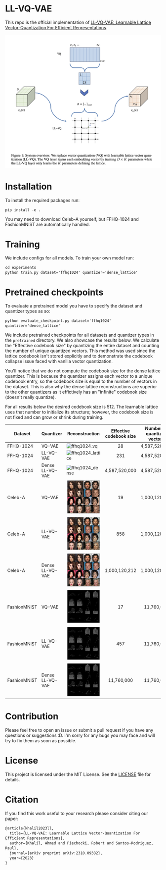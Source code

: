 # LL-VQ-VAE
This repo is the official implementation of [LL-VQ-VAE: Learnable Lattice Vector-Quantization For Efficient Representations](https://arxiv.org/abs/2310.09382).

![system_diagram](assets/system_overview.png)

# Installation
To install the required packages run:
```
pip install -e .
```

You may need to download Celeb-A yourself, but FFHQ-1024 and FashionMNIST are automatically handled.

# Training
We include configs for all models. To train your own model run:
```
cd experiments
python train.py dataset='ffhq1024' quantizer='dense_lattice'
```

# Pretrained checkpoints
To evaluate a pretrained model you have to specify the dataset and quantizer types as so:
```
python evaluate_checkpoint.py dataset='ffhq1024' quantizer='dense_lattice'
```

We include pretrained checkpoints for all datasets and quantizer types in the `pretrained` directory. We also showcase the results below. We calculate the "Effective codebook size" by quantizing the entire dataset and counting the number of unique quantized vectors. This method was used since the lattice codebook isn't stored explicitly and to demonstrate the codebook collapse issue faced with vanilla vector quantization.

You'll notice that we do not compute the codebook size for the dense lattice quantizer. This is because the quantizer assigns each vector to a unique codebook entry, so the codebook size is equal to the number of vectors in the dataset. This is also why the dense lattice reconstructions are superior to the other quantizers as it effictively has an "infinite" codebook size (doesn't really quantize).

For all results below the desired codebook size is 512. The learnable lattice uses that number to initialize its structure; however, the codebook size is not fixed and can grow or shrink during training.

| Dataset      | Quantizer       | Reconstruction                                                                         | Effective codebook size | Number of quantized vectors |
|--------------|-----------------|----------------------------------------------------------------------------------------|:-----------------------:|:---------------------------:|
| FFHQ-1024    | VQ-VAE          | ![ffhq1024_vq](experiments/reconstructions/ffhq1024/vq.png)                            |            28           |        4,587,520,000        |
| FFHQ-1024    | LL-VQ-VAE       | ![ffhq1024_lattice](experiments/reconstructions/ffhq1024/sparse_lattice.png)           |           231           |        4,587,520,000        |
| FFHQ-1024    | Dense LL-VQ-VAE | ![ffhq1024_dense](experiments/reconstructions/ffhq1024/dense_lattice.png)              |      4,587,520,000      |        4,587,520,000        |
| Celeb-A      | VQ-VAE          | ![celeba_vq](experiments/reconstructions/celeba/vq.png)                                |            19           |        1,000,120,212        |
| Celeb-A      | LL-VQ-VAE       | ![celeba_lattice](experiments/reconstructions/celeba/sparse_lattice.png)               |           858           |        1,000,120,212        |
| Celeb-A      | Dense LL-VQ-VAE | ![celeba_dense](experiments/reconstructions/celeba/dense_lattice.png)                  |      1,000,120,212      |        1,000,120,212        |
| FashionMNIST | VQ-VAE          | ![fashion-mnist_vq](experiments/reconstructions/fashion-mnist/vq.png)                  |            17           |          11,760,000         |
| FashionMNIST | LL-VQ-VAE       | ![fashion-mnist_lattice](experiments/reconstructions/fashion-mnist/sparse_lattice.png) |           457           |          11,760,000         |
| FashionMNIST | Dense LL-VQ-VAE | ![fashion-mnist_dense](experiments/reconstructions/fashion-mnist/dense_lattice.png)    |        11,760,000       |          11,760,000         |

# Contribution
Please feel free to open an issue or submit a pull request if you have any questions or suggestions :D. I'm sorry for any bugs you may face and will try to fix them as soon as possible.

# License
This project is licensed under the MIT License. See the [LICENSE](LICENSE) file for details.

# Citation
If you find this work useful to your research please consider citing our paper:
```
@article{khalil2023ll,
  title={LL-VQ-VAE: Learnable Lattice Vector-Quantization For Efficient Representations},
  author={Khalil, Ahmed and Piechocki, Robert and Santos-Rodriguez, Raul},
  journal={arXiv preprint arXiv:2310.09382},
  year={2023}
}
```